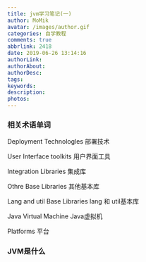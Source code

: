 ```yaml
---
title: jvm学习笔记(一)
author: MoMik
avatar: /images/author.gif
categories: 自学教程
comments: true
abbrlink: 2418
date: 2019-06-26 13:14:16
authorLink:
authorAbout:
authorDesc:
tags:
keywords:
description:
photos:
---
```


### 相关术语单词

Deployment Technologles 部署技术

User Interface toolkits  用户界面工具

Integration Libraries 集成库

Othre Base Libraries 其他基本库

Lang and util Base Libraries lang 和  util基本库

Java Virtual Machine Java虚拟机

Platforms 平台



### JVM是什么


